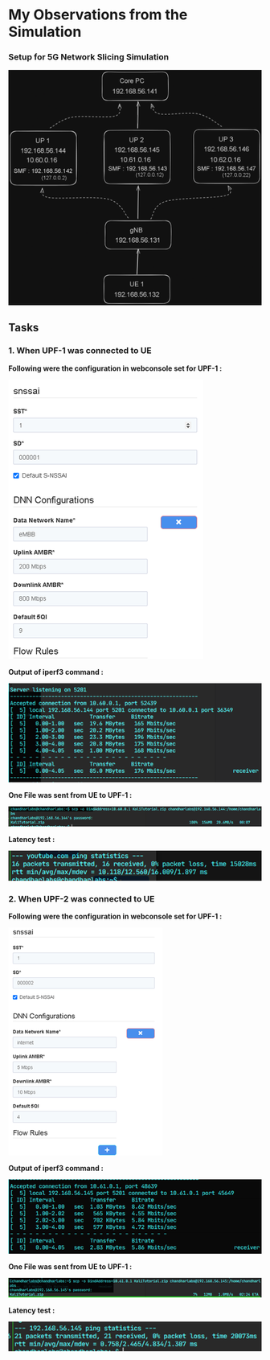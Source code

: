 # My Observations from the Simulation

### Setup for 5G Network Slicing Simulation

![Alt text](Attachments/image-1.png)

## Tasks

### 1. When UPF-1 was connected to UE

**Following were the configuration in webconsole set for UPF-1 :**

![image](Attachments/image1.png)

**Output of iperf3 command :**

![image](Attachments/image2.png)

**One File was sent from UE to UPF-1 :**

![image](Attachments/image3.png)

**Latency test :**

![image](Attachments/image4.png)

### 2. When UPF-2 was connected to UE

**Following were the configuration in webconsole set for UPF-1 :**

![image](Attachments/image5.png)

**Output of iperf3 command :**

![image](Attachments/image6.png)

**One File was sent from UE to UPF-1 :**

![image](Attachments/image7.png)

**Latency test :**

![image](Attachments/image8.png)
